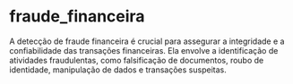 # fraude_financeira

 A detecção de fraude financeira é crucial para assegurar a integridade e a confiabilidade das transações financeiras. Ela envolve a identificação de atividades fraudulentas, como falsificação de documentos, roubo de identidade, manipulação de dados e transações suspeitas.

